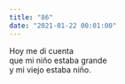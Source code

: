 ```yaml
---
title: "86"
date: "2021-01-22 00:01:00"
---
```


Hoy me di cuenta\
que mi niño estaba grande\
y mi viejo estaba niño.